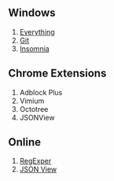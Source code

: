## Windows

1. [Everything](https://www.voidtools.com/zh-cn/)
2. [Git](https://git-scm.com/)
3. [Insomnia](https://insomnia.rest/)

## Chrome Extensions
1. Adblock Plus
2. Vimium
3. Octotree
4. JSONView

## Online

1. [RegExper](https://regexper.com/)
2. [JSON View](http://www.bejson.com/jsonviewernew/)
